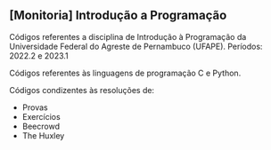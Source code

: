 ## [Monitoria] Introdução a Programação

Códigos referentes a disciplina de Introdução à Programação da Universidade Federal do Agreste de Pernambuco (UFAPE).
Períodos: 2022.2 e 2023.1

Códigos referentes às linguagens de programação C e Python.

Códigos condizentes às resoluções de:
- Provas
- Exercícios
- Beecrowd
- The Huxley
